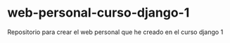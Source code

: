 # web-personal-curso-django-1
Repositorio para crear el web personal que he creado en el curso django 1
